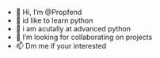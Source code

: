 - 👋 Hi, I’m @Propfend
- 👀 id like to learn python
- 🌱 i am acutally at advanced python
- 💞️ I’m looking for collaborating on projects
- 📫 Dm me if your interested

<!---
Propfend/Propfend is a ✨ special ✨ repository because its `README.md` (this file) appears on your GitHub profile.
You can click the Preview link to take a look at your changes.
--->
